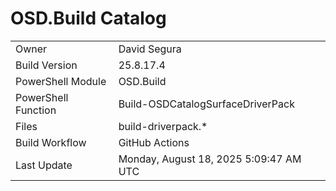 ﻿# OSD.Build Catalog

| | |
|-|-|
| Owner | David Segura |
| Build Version | 25.8.17.4 |
| PowerShell Module | OSD.Build |
| PowerShell Function | Build-OSDCatalogSurfaceDriverPack |
| Files | build-driverpack.* |
| Build Workflow | GitHub Actions |
| Last Update | Monday, August 18, 2025 5:09:47 AM UTC |
